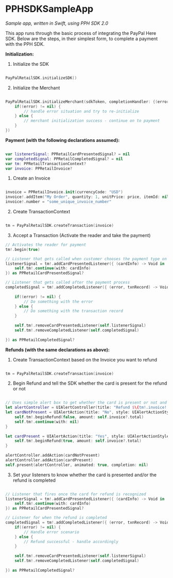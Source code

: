 # PPHSDKSampleApp
_Sample app, written in Swift, using PPH SDK 2.0_


This app runs through the basic process of integrating the PayPal Here SDK.  Below are the steps, in their simplest form, to complete a payment with the PPH SDK.

**Initialization:**
  1. Initialize the SDK <br>
  ```swift
  
  PayPalRetailSDK.initializeSDK()
  ```
  2. Initialize the Merchant <br>
  ```swift
  
  PayPalRetailSDK.initializeMerchant(sdkToken, completionHandler: {(error, merchant) -> Void in
      if((error) != nil) {
          // handle error situation and try to re-initialize
      } else {
          // merchant initialization success - continue on to payment
      }
  })
  ```


**Payment (with the following declarations assumed):**
```swift

var listenerSignal: PPRetailCardPresentedSignal? = nil
var completedSignal: PPRetailCompletedSignal? = nil
var tm: PPRetailTransactionContext?
var invoice: PPRetailInvoice?
```
  1. Create an Invoice
  ```swift
  
  invoice = PPRetailInvoice.init(currencyCode: "USD")
  invoice!.addItem("My Order", quantity: 1, unitPrice: price, itemId: nil, detailId: nil)
  invoice!.number = "some_unique_invoice_number"
  ```
  2. Create TransactionContext <br>
  ```swift

  tm = PayPalRetailSDK.createTransaction(invoice)
  ```
  3. Accept a Transaction (Activate the reader and take the payment)
  ```swift
  // Activates the reader for payment
  tm!.begin(true)
  
  // Listener that gets called when customer chooses the payment type on the reader
  listenerSignal = tm!.addCardPresentedListener({ (cardInfo) -> Void in
      self.tm!.continue(with: cardInfo)
  }) as PPRetailCardPresentedSignal?
  
  // Listener that gets called after the payment process
  completedSignal = tm!.addCompletedListener({ (error, txnRecord) -> Void in
      
      if((error) != nil) {
          // Do something with the error
      } else {
          // Do something with the transaction record
      }
      
      self.tm!.removeCardPresentedListener(self.listenerSignal)
      self.tm!.removeCompletedListener(self.completedSignal)
            
  }) as PPRetailCompletedSignal?
  ```
  
**Refunds (with the same declarations as above):**
  1. Create TransactionContext based on the Invoice you want to refund <br>
  ```swift

  tm = PayPalRetailSDK.createTransaction(invoice)
  ```
  2. Begin Refund and tell the SDK whether the card is present for the refund or not
  ```swift
  
  // Uses simple alert box to get whether the card is present or not and then calls beginRefund accordingly
  let alertController = UIAlertController(title: "Refund $\(tm!.invoice!.total!)", message: "Is the card present?", preferredStyle: UIAlertControllerStyle.alert)
  let cardNotPresent = UIAlertAction(title: "No", style: UIAlertActionStyle.cancel) { (result : UIAlertAction) -> Void in
      self.tm!.beginRefund(false, amount: self.invoice?.total)
      self.tm!.continue(with: nil)
  }
        
  let cardPresent = UIAlertAction(title: "Yes", style: UIAlertActionStyle.default) { (result : UIAlertAction) -> Void in
      self.tm!.beginRefund(true, amount: self.invoice?.total)
  }
        
  alertController.addAction(cardNotPresent)
  alertController.addAction(cardPresent)
  self.present(alertController, animated: true, completion: nil)
  ```
  3. Set your listeners to know whether the card is presented and/or the refund is completed
  ```swift
  
  // Listener that fires once the card for refund is recognized
  listenerSignal = tm!.addCardPresentedListener({ (cardInfo) -> Void in
      self.tm!.continue(with: cardInfo)
  }) as PPRetailCardPresentedSignal?
  
  // Listener for when the refund is completed
  completedSignal = tm!.addCompletedListener({ (error, txnRecord) -> Void in
      if((error) != nil) {
          // Handle error scenario
      } else {
          // Refund successful - handle accordingly
      }
      
      self.tm!.removeCardPresentedListener(self.listenerSignal)
      self.tm!.removeCompletedListener(self.completedSignal)
            
  }) as PPRetailCompletedSignal?
  ```
  
